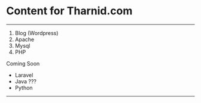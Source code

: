 # Content for Tharnid.com #
---

1. Blog (Wordpress)
2. Apache
3. Mysql
3. PHP

Coming Soon

- Laravel
- Java ???
- Python

---